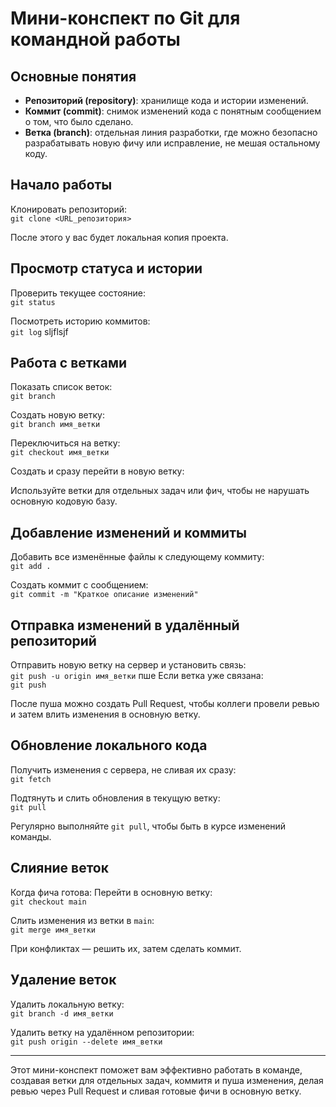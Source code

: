 # Мини-конспект по Git для командной работы

## Основные понятия
- **Репозиторий (repository)**: хранилище кода и истории изменений.
- **Коммит (commit)**: снимок изменений кода с понятным сообщением о том, что было сделано.
- **Ветка (branch)**: отдельная линия разработки, где можно безопасно разрабатывать новую фичу или исправление, не мешая остальному коду.

## Начало работы
Клонировать репозиторий:  
`git clone <URL_репозитория>`

После этого у вас будет локальная копия проекта.

## Просмотр статуса и истории
Проверить текущее состояние:  
`git status`

Посмотреть историю коммитов:  
`git log`
sljflsjf
## Работа с ветками
Показать список веток:  
`git branch`

Создать новую ветку:  
`git branch имя_ветки`

Переключиться на ветку:  
`git checkout имя_ветки`

Создать и сразу перейти в новую ветку:  

Используйте ветки для отдельных задач или фич, чтобы не нарушать основную кодовую базу.

## Добавление изменений и коммиты
Добавить все изменённые файлы к следующему коммиту:  
`git add .`

Создать коммит с сообщением:  
`git commit -m "Краткое описание изменений"`

## Отправка изменений в удалённый репозиторий
Отправить новую ветку на сервер и установить связь:  
`git push -u origin имя_ветки`
пше
Если ветка уже связана:  
`git push`

После пуша можно создать Pull Request, чтобы коллеги провели ревью и затем влить изменения в основную ветку.

## Обновление локального кода
Получить изменения с сервера, не сливая их сразу:  
`git fetch`

Подтянуть и слить обновления в текущую ветку:  
`git pull`

Регулярно выполняйте `git pull`, чтобы быть в курсе изменений команды.

## Слияние веток
Когда фича готова:
Перейти в основную ветку:  
`git checkout main`

Слить изменения из ветки в `main`:  
`git merge имя_ветки`

При конфликтах — решить их, затем сделать коммит.

## Удаление веток
Удалить локальную ветку:  
`git branch -d имя_ветки`

Удалить ветку на удалённом репозитории:  
`git push origin --delete имя_ветки`

---

Этот мини-конспект поможет вам эффективно работать в команде, создавая ветки для отдельных задач, коммитя и пуша изменения, делая ревью через Pull Request и сливая готовые фичи в основную ветку.
